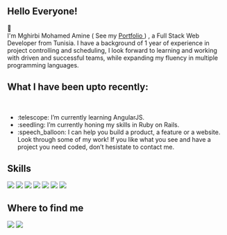 <h2>Hello Everyone!</h2> 👋 <br>
I'm Mghirbi Mohamed Amine ( See my <a link href="https://mohamed-amine-mghirbi.herokuapp.com/">Portfolio </a> ) , a Full Stack Web Developer from Tunisia. I have a background of 1 year of experience in project controlling and scheduling, I look forward to learning and working with driven and successful teams, while expanding my fluency in multiple programming languages.

<h2>What I have been upto recently:</h2><br>
<ul>
  <li> :telescope: I’m currently learning AngularJS. </li>
  <li> :seedling: I’m currently honing my skills in Ruby on Rails. </li>
  <li> :speech_balloon: I can help you build a product, a feature or a website. Look through some of my work! If you like what you see and have a project you need coded, don’t hesistate to contact me. </li>
</ul>

<h2>Skills </h2>
<p>
  <img src="https://camo.githubusercontent.com/4112e082f1d21c40f8c0d0449079093a2a112edaee32bfc5e2fd21c128ffc4c0/68747470733a2f2f696d672e736869656c64732e696f2f62616467652f2d527562792d3433303039383f7374796c653d666c61742d737175617265266c6f676f3d72756279266c6f676f436f6c6f723d7768697465"/>
<img src="https://camo.githubusercontent.com/68e9f8a8fe1e71ec67762e1828aee71d7e83bfc5862d08d153b935122f336c0f/68747470733a2f2f696d672e736869656c64732e696f2f62616467652f2d5261696c732d3435623864383f7374796c653d666c61742d737175617265266c6f676f3d72756279266c6f676f436f6c6f723d7768697465"/>
<img src="https://camo.githubusercontent.com/f0acbdace9431d2a168a8a53637655735a6fd6eee112155fd7f6daac3ff47f18/68747470733a2f2f696d672e736869656c64732e696f2f62616467652f2d4769746875625f416374696f6e732d3230383846463f7374796c653d666c61742d737175617265266c6f676f3d6769746875622d616374696f6e73266c6f676f436f6c6f723d7768697465"/>
<img src="https://camo.githubusercontent.com/1e50ab849e8c196ea962ac3b966a15924234879eeb85f9dd0e0431e43a145b43/68747470733a2f2f696d672e736869656c64732e696f2f62616467652f2d4e504d2d4342333833373f7374796c653d666c61742d737175617265266c6f676f3d6e706d266c6f676f436f6c6f723d7768697465"/>
<img src="https://camo.githubusercontent.com/0c3a16a22ae058cfe38a06dc9ea16404cf006409262f547c9ccfa3ec8b30f71e/68747470733a2f2f696d672e736869656c64732e696f2f62616467652f2d48544d4c352d4533344632363f7374796c653d666c61742d737175617265266c6f676f3d68746d6c35266c6f676f436f6c6f723d7768697465"/>
<img src="https://camo.githubusercontent.com/561f3d4fd727fcca82984c91a65eca069ff34a435072158f6947c4ca52370eae/68747470733a2f2f696d672e736869656c64732e696f2f62616467652f2d4769742d4630353033323f7374796c653d666c61742d737175617265266c6f676f3d676974266c6f676f436f6c6f723d7768697465"/>
  <img src="https://camo.githubusercontent.com/f0b95394ffc005b03c6f4fdad0c7acc8e6a4007f5bf1508aa684fffcd1191aa2/68747470733a2f2f696d672e736869656c64732e696f2f62616467652f2d4865726f6b752d3433303039383f7374796c653d666c61742d737175617265266c6f676f3d6865726f6b75266c6f676f436f6c6f723d7768697465"/>
<img 
  </p>
  
<h2>Where to find me </h2>
<p>
  <a href="https://github.com/medaminemghirbi">
    <img src="https://camo.githubusercontent.com/297212f5cfd71f14f1a774a22bfd24b24bfa996aa72f4d941f790c8606ca8f0d/68747470733a2f2f696d672e736869656c64732e696f2f62616467652f4769744875622d2532333132313030452e7376673f267374796c653d666f722d7468652d6261646765266c6f676f3d476974687562266c6f676f436f6c6f723d7768697465"/><a>
      <a href="https://www.linkedin.com/in/med-amine-mghirbi-80b290191/">
    <img src="https://camo.githubusercontent.com/a493f6833f99fb3c85788d6d9305e6b7a42b838e5ee5d138fd9a8214a7e77472/68747470733a2f2f696d672e736869656c64732e696f2f62616467652f6c696e6b6564696e2d2532333030373742352e7376673f267374796c653d666f722d7468652d6261646765266c6f676f3d6c696e6b6564696e266c6f676f436f6c6f723d7768697465"/><a>
    </p>


